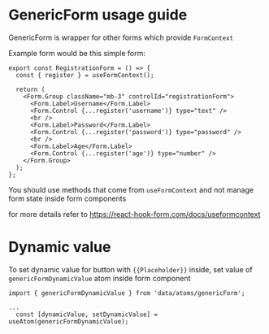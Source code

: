 # GenericForm usage guide

GenericForm is wrapper for other forms which provide `FormContext`

Example form would be this simple form:

```tsx
export const RegistrationForm = () => {
  const { register } = useFormContext();

  return (
    <Form.Group className="mb-3" controlId="registrationForm">
      <Form.Label>Username</Form.Label>
      <Form.Control {...register('username')} type="text" />
      <br />
      <Form.Label>Password</Form.Label>
      <Form.Control {...register('password')} type="password" />
      <br />
      <Form.Label>Age</Form.Label>
      <Form.Control {...register('age')} type="number" />
    </Form.Group>
  );
};
```

You should use methods that come from `useFormContext` and not manage form state inside form components

for more details refer to https://react-hook-form.com/docs/useformcontext

# Dynamic value
To set dynamic value for button with `{{Placeholder}}` inside, set value of  `genericFormDynamicValue` atom inside form component
```tsx
import { genericFormDynamicValue } from 'data/atoms/genericForm';

...
  const [dynamicValue, setDynamicValue] = useAtom(genericFormDynamicValue);
```